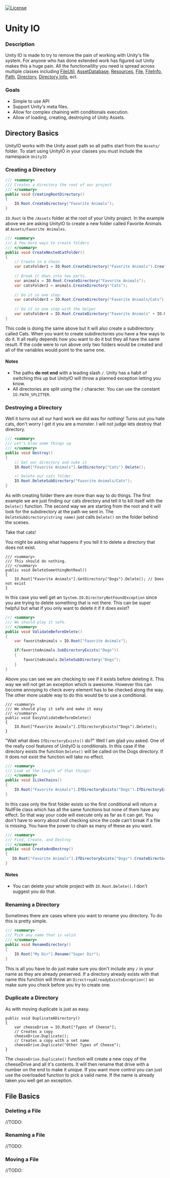  [![License](https://img.shields.io/badge/license-MIT-lightgrey.svg)](https://github.com/ByronMayne/UnityIO/blob/master/LICENSE)
# Unity IO

### Description
Unity IO is made to try to remove the pain of working with Unity's file system. For anyone who has done extended work has figured out Unity makes this a huge pain. All the functionaililty you need is spread across multiple classes including [FileUtil](https://docs.unity3d.com/ScriptReference/FileUtil.html), [AssetDatabase](https://docs.unity3d.com/ScriptReference/AssetDatabase.html), [Resources](https://docs.unity3d.com/ScriptReference/Resources.html), [File](https://msdn.microsoft.com/en-us/library/system.io.file(v=vs.110).aspx), [FileInfo](https://msdn.microsoft.com/en-us/library/system.io.fileinfo(v=vs.110).aspx), [Path](https://msdn.microsoft.com/en-us/library/system.io.path(v=vs.110).aspx), [Directory](https://msdn.microsoft.com/en-us/library/system.io.directory(v=vs.110).aspx), [Directory Info](https://msdn.microsoft.com/en-us/library/system.io.directoryinfo(v=vs.110).aspx), ect. 

### Goals

 * Simple to use API
 * Support Unity's meta files. 
 * Allow for complex chaining with conditionals execution. 
 * Allow of loading, creating, destroying of Unity Assets.



## Directory Basics
UnityIO works with the Unity asset path so all paths start from the ```Assets/``` folder. To start using UnityIO in your classes you must include the namespace ```UnityIO```

### Creating a Directory
``` csharp
/// <summary>
/// Creates a directory the root of our project
/// </summary>
public void CreatingRootDirectory()
{
	IO.Root.CreateDirectory("Favorite Animals");
}
```
```IO.Root``` is the ```/Assets``` folder at the root of your Unity project. In the example above we are asking UnityIO to create a new folder called Favorite Animals  at ```Assets/Favorite Animales```. 
``` csharp
/// <summary>
/// A few more ways to create folders
/// </summary>
public void CreateNestedCatFolder()
{
    // Create in a chain
    var catsFolder1 = IO.Root.CreateDirectory("Favorite Animals").CreateDirectory("Cats");
    
    // Break it down into two parts.
    var animals = IO.Root.CreateDirectory("Favorite Animals");
    var catsFolder2 = animals.CreateDirectory("Cats");
    
    // Do it in one step.
    var catsFolder3 = IO.Root.CreateDirectory("Favorite Animals/Cats");
    
    // Do it in one step with the helper
    var catsFolder4 = IO.Root.CreateDirectory("Favorite Animals" + IO.PATH_SPLITTER + "Cats");
}
```
This code is doing the same above but it will also create a subdirectory called Cats. When you want to create subdirectories you have a few ways to do it. It all really depends how you want to do it but they all have the same result. If the code were to run above only two folders would be created and all of the variables would point to the same one.

#### Notes
* The paths <b>do not end</b> with a leading slash ```/```. Unity has a habit of switching this up but UnityIO will throw a planned exception letting you know. 
* All directories are split using the ```/``` character. You can use the constant ```IO.PATH_SPLITTER```.


### Destroying a Directory
Well it turns out all our hard work we did was for nothing! Turns out you hate cats, don't worry I get it you are a monster. I will not judge lets destroy that directory.
```csharp
/// <summary>
/// Let's blow some things up
/// </summary>
public void Destroy()
{
    // Get our directory and nuke it
    IO.Root["Favorite Animals"].GetDirectory("Cats").Delete();

    // Delete our cats folder. 
    IO.Root.DeleteSubDirectory("Favorite Animals/Cats");
}
```
As with creating folder there are more than way to do things. The first example we are just finding our cats directory and tell it to kill itself with the ```Delete()``` function. The second way we are starting from the root and it will look for  the subdirectory at the path we sent in. The ```DeleteSubDirectory(string name)``` just calls ```Delete()``` on the folder behind the scenes. 

Take that cats!

You might be asking what happens if you tell it to delete a directory  that does not exist.

```scharp
/// <summary>
/// This should do nothing.
/// </summary>
public void DeleteSomethingNotReal()
{
    IO.Root["Favorite Animals"].GetDirectory("Dogs").Delete(); // Does not exist
}
```
In this case you well get an ```System.IO.DirectoryNotFoundException``` since you are trying to delete something that is not there. This can be super helpful but what if you only want to delete it if it does exist? 
```csharp
/// <summary>
/// We should play it safe.
/// </summary>
public void ValidateBeforeDelete()
{
    var favoriteAnimals = IO.Root["Favorite Animals"];

    if(favoriteAnimals.SubDirectoryExists("Dogs"))
    {
        favoriteAnimals.DeleteSubDirectory("Dogs");
    }
}
```
Above you can see we are checking to see if it exists before deleting it. This way we will not get an exception which is awesome. However this can become annoying to check every element has to be checked along the way. The other more usable way to do this would be to use a conditional. 
```scharp
/// <summary>
/// We should play it safe and make it easy
/// </summary>
public void EasyValidateBeforeDelete()
{
    IO.Root["Favorite Animals"].IfDirectoryExists("Dogs").Delete();
}
```
"Wait what does ```IfDirectoryExists()``` do?" Well I am glad you asked. One of the really cool features of UnityIO is conditionals. In this case if the directory exists the function ```Delete()``` will be called on the Dogs directory. If it does not exist the function will take no effect. 
```csharp
/// <summary>
/// Look at the length of that things!
/// </summary>
public void ILikeChains()
{
    IO.Root["Favorite Animals"].IfDirectoryExists("Dogs").IfDirectoryExists("With Four Legs").IfDirectoryExists("Who stink").Delete();
}
```
 In this case only the first folder exists so the first conditional will return a NullFile class which has all the same functions but none of them have any effect. So that way your code will execute only as far as it can get. You don't have to worry about null checking since the code can't break if a file is missing. You have the power to chain as many of these as you want. 
 ``` csharp
/// <summary>
/// Find, Create, and Destroy
/// </summary>
public void CreateAndDestroy()
{
    IO.Root["Favorite Animals"].IfDirectoryExists("Dogs").CreateDirectory("Delete Me").Delete(); 
}
 ```

#### Notes
* You can delete your whole project with ```IO.Root.Delete()```. I don't suggest you do that. 

### Renaming a Directory
Sometimes there are cases where you want to rename you directory. To do this is pretty simple.
```csharp
/// <summary>
/// Pick any name that is valid
/// </summary>
public void RenameDirectory()
{
    IO.Root["My Dir"].Rename("Super Dir");
}
```
This is all you have to do just make sure you don't include any ```/``` in your name as they are already preserved. If a directory already exists with that name this function will throw an ```DirectroyAlreadyExistsException()``` so make sure you check before you try to create one.

### Duplicate a Directory
As with moving duplicate is just as easy.
```CSHARP
public void DuplicateADirectory()
{
    var cheeseDrive = IO.Root["Types of Cheese"];
    // Creates a copy
    cheeseDrive.Duplicate();
    // Creates a copy with a set name
    cheeseDrive.Duplicate("Other Types of Cheese");
}
```
The ```cheeseDrive.Duplicate()``` function will create a new copy of the cheeseDrive and all it's contents. It will then rename that drive with a number on the end to make it unique. If you want more control you can just use the overloaded function to pick a valid name. If the name is already taken you well get an exception. 
## File Basics

### Deleting a File
//TODO: 

### Renaming a File
//TODO: 

### Moving a File
//TODO: 
